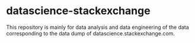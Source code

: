 # datascience-stackexchange
This repository is mainly for data analysis and data engineering of the data corresponding to the data dump of datascience.stackexchange.com.
